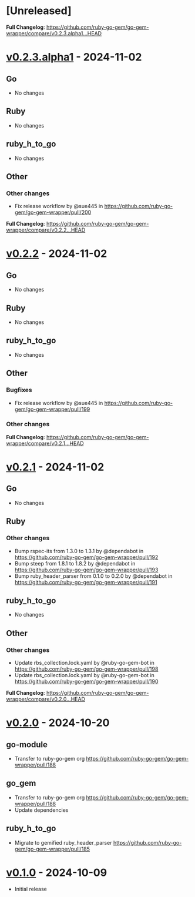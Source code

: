 # [Unreleased]
**Full Changelog**: https://github.com/ruby-go-gem/go-gem-wrapper/compare/v0.2.3.alpha1...HEAD

# [v0.2.3.alpha1](https://github.com/ruby-go-gem/go-gem-wrapper/releases/tag/v0.2.3.alpha1) - 2024-11-02
## Go
* No changes

## Ruby
* No changes

## ruby_h_to_go
* No changes

## Other
### Other changes
* Fix release workflow by @sue445 in https://github.com/ruby-go-gem/go-gem-wrapper/pull/200

**Full Changelog**: https://github.com/ruby-go-gem/go-gem-wrapper/compare/v0.2.2...HEAD

# [v0.2.2](https://github.com/ruby-go-gem/go-gem-wrapper/releases/tag/v0.2.2) - 2024-11-02
## Go
* No changes

## Ruby
* No changes

## ruby_h_to_go
* No changes

## Other
### Bugfixes
* Fix release workflow by @sue445 in https://github.com/ruby-go-gem/go-gem-wrapper/pull/199

### Other changes

**Full Changelog**: https://github.com/ruby-go-gem/go-gem-wrapper/compare/v0.2.1...HEAD

# [v0.2.1](https://github.com/ruby-go-gem/go-gem-wrapper/releases/tag/v0.2.1) - 2024-11-02
## Go
* No changes

## Ruby
### Other changes
* Bump rspec-its from 1.3.0 to 1.3.1 by @dependabot in https://github.com/ruby-go-gem/go-gem-wrapper/pull/192
* Bump steep from 1.8.1 to 1.8.2 by @dependabot in https://github.com/ruby-go-gem/go-gem-wrapper/pull/193
* Bump ruby_header_parser from 0.1.0 to 0.2.0 by @dependabot in https://github.com/ruby-go-gem/go-gem-wrapper/pull/191

## ruby_h_to_go
* No changes

## Other
### Other changes
* Update rbs_collection.lock.yaml by @ruby-go-gem-bot in https://github.com/ruby-go-gem/go-gem-wrapper/pull/198
* Update rbs_collection.lock.yaml by @ruby-go-gem-bot in https://github.com/ruby-go-gem/go-gem-wrapper/pull/190

**Full Changelog**: https://github.com/ruby-go-gem/go-gem-wrapper/compare/v0.2.0...HEAD

# [v0.2.0](https://github.com/ruby-go-gem/go-gem-wrapper/releases/tag/v0.2.0) - 2024-10-20
## go-module
* Transfer to ruby-go-gem org https://github.com/ruby-go-gem/go-gem-wrapper/pull/188

## go_gem
* Transfer to ruby-go-gem org https://github.com/ruby-go-gem/go-gem-wrapper/pull/188
* Update dependencies

## ruby_h_to_go
* Migrate to gemified ruby_header_parser https://github.com/ruby-go-gem/go-gem-wrapper/pull/185

# [v0.1.0](https://github.com/ruby-go-gem/go-gem-wrapper/releases/tag/v0.1.0) - 2024-10-09
* Initial release
